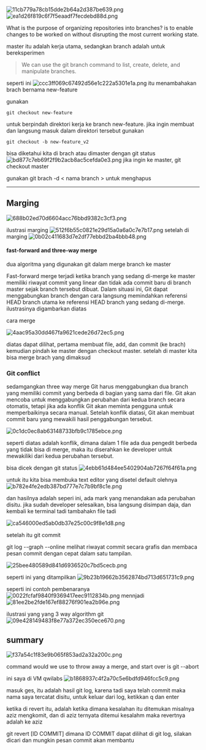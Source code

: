 
![11cb779a78cb15dde2b64a2d387be639.png](../../../../../_resources/11cb779a78cb15dde2b64a2d387be639.png)
![ea1d26f819c6f7f5eaadf7fecdebd88d.png](../../../../../_resources/ea1d26f819c6f7f5eaadf7fecdebd88d.png)

What is the purpose of organizing repositories into branches?
is to enable changes to be worked on without disrupting the most current working state.

master itu adalah kerja utama, sedangkan branch adalah untuk bereksperimen

> We can use the git branch command to list, create, delete, and manipulate branches.

seperti ini
![ccc3ff069c67492d56e1c222a5301e1a.png](../../../../../_resources/ccc3ff069c67492d56e1c222a5301e1a.png)
itu menambahakan brach bernama new-feature	

gunakan 

	git checkout new-feature

untuk berpindah direktori kerja ke branch new-feature. 
jika ingin membuat dan langsung masuk dalam direktori tersebut gunakan

	git checkout -b new-feature_v2
	
bisa diketahui kita di brach atau dimaster dengan git status
![bd877c7eb69f2f9b2acb8ac5cefda0e3.png](../../../../../_resources/bd877c7eb69f2f9b2acb8ac5cefda0e3.png)
jika ingin ke master, git checkout master

gunakan git brach -d < nama branch > untuk menghapus

******
## Marging
![688b02ed70d6604acc76bbd9382c3cf3.png](../../../../../_resources/688b02ed70d6604acc76bbd9382c3cf3.png)

ilustrasi marging
![512f6b55c0821e29d15a0a6a0c7e7b17.png](../../../../../_resources/512f6b55c0821e29d15a0a6a0c7e7b17.png)
setelah di marging
![0b02c411683d7e2df77ebbd2ba4bbb48.png](../../../../../_resources/0b02c411683d7e2df77ebbd2ba4bbb48.png)

#### fast-forward and three-way merge
dua algoritma yang digunakan git dalam merge branch ke master

Fast-forward merge terjadi ketika branch yang sedang di-merge ke master memiliki riwayat commit yang linear dan tidak ada commit baru di branch master sejak branch tersebut dibuat. Dalam situasi ini, Git dapat menggabungkan branch dengan cara langsung memindahkan referensi HEAD branch utama ke referensi HEAD branch yang sedang di-merge. ilustrasinya digambarkan diatas

cara merge

![4aac95a30dd467fa9621cede26d72ec5.png](../../../../../_resources/4aac95a30dd467fa9621cede26d72ec5.png)

diatas dapat dilihat, pertama membuat file, add, dan commit (ke brach) kemudian pindah ke master dengan checkout master. setelah di master kita bisa merge brach yang dimaksud

### Git conflict
sedamgangkan three way merge  Git harus menggabungkan dua branch yang memiliki commit yang berbeda di bagian yang sama dari file. Git akan mencoba untuk menggabungkan perubahan dari kedua branch secara otomatis, tetapi jika ada konflik Git akan meminta pengguna untuk memperbaikinya secara manual. Setelah konflik diatasi, Git akan membuat commit baru yang mewakili hasil penggabungan tersebut.

![0c1dc0ec8ab63148733bfb9c1785ebce.png](../../../../../_resources/0c1dc0ec8ab63148733bfb9c1785ebce.png)

seperti diatas adalah konflik, dimana dalam 1 file ada dua pengedit berbeda yang tidak bisa di merge, maka itu diserahkan ke developer untuk mewakiliki dari kedua perubahan tersebut. 

bisa dicek dengan git status
![4ebb61d484ee5402904ab7267f64f61a.png](../../../../../_resources/4ebb61d484ee5402904ab7267f64f61a.png)

untuk itu kita bisa membuka text editor yang disetel default olehnya
![b782e4fe2edb387bd777e7c7b9bf8c1e.png](../../../../../_resources/b782e4fe2edb387bd777e7c7b9bf8c1e.png)

dan hasilnya adalah seperi ini, ada mark yang menandakan ada perubahan disitu. jika sudah developer selesaikan, bisa langsung disimpan daja, dan kembali ke terminal tadi tambahakn file tadi 

![ca546000ed5ab0db37e25c00c9f8e1d8.png](../../../../../_resources/ca546000ed5ab0db37e25c00c9f8e1d8.png)

setelah itu git commit

git log --graph --online
melihat riwayat commit secara grafis dan membaca pesan commit dengan cepat dalam satu tampilan.

![25bee480589d841d6936520c7bd5cecb.png](../../../../../_resources/25bee480589d841d6936520c7bd5cecb.png)

seperti ini yang ditampilkan
![9b23b19662b3562874bd713d651731c9.png](../../../../../_resources/9b23b19662b3562874bd713d651731c9.png)

seperti ini contoh pembenaranya
![0022fcfaf9840f9369417eec9112834b.png](../../../../../_resources/0022fcfaf9840f9369417eec9112834b.png)
mennjadi 
![81ee2be2fde167ef88276f901ea2b96e.png](../../../../../_resources/81ee2be2fde167ef88276f901ea2b96e.png)

ilustrasi yang yang 3 way algorithm git
![09e428149483f8e77a372ec350ece670.png](../../../../../_resources/09e428149483f8e77a372ec350ece670.png)

## summary
![f37a54c1f83e9b065f853ad2a32a200c.png](../../../../../_resources/f37a54c1f83e9b065f853ad2a32a200c.png)

command would we use to throw away a merge, and start over is git --abort

ini saya di VM qwilabs
![b1868937c4f2a70c5e6bdfd946fcc5c9.png](../../../../../_resources/b1868937c4f2a70c5e6bdfd946fcc5c9.png)

masuk ges, itu adalah hasil git log, karena tadi saya telah commit maka nama saya tercatat disitu, untuk keluar dari log, ketikkan q dan enter

ketika di revert itu, adalah ketika dimana kesalahan itu ditemukan
misalnya aziz mengkomit, dan di aziz ternyata ditemui kesalahm maka revertnya adalah ke aziz

git revert [ID COMMIT]
dimana ID COMMIT dapat dilihat di git log, silakan dicari dan mungkin pesan commit akan membantu
